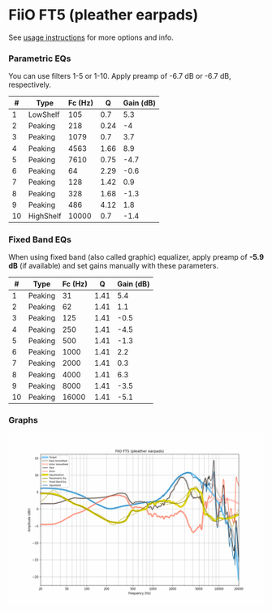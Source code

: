 # FiiO FT5 (pleather earpads)
See [usage instructions](https://github.com/jaakkopasanen/AutoEq#usage) for more options and info.

### Parametric EQs
You can use filters 1-5 or 1-10. Apply preamp of -6.7 dB or -6.7 dB, respectively.

|   # | Type      |   Fc (Hz) |    Q |   Gain (dB) |
|-----|-----------|-----------|------|-------------|
|   1 | LowShelf  |       105 | 0.7  |         5.3 |
|   2 | Peaking   |       218 | 0.24 |        -4   |
|   3 | Peaking   |      1079 | 0.7  |         3.7 |
|   4 | Peaking   |      4563 | 1.66 |         8.9 |
|   5 | Peaking   |      7610 | 0.75 |        -4.7 |
|   6 | Peaking   |        64 | 2.29 |        -0.6 |
|   7 | Peaking   |       128 | 1.42 |         0.9 |
|   8 | Peaking   |       328 | 1.68 |        -1.3 |
|   9 | Peaking   |       486 | 4.12 |         1.8 |
|  10 | HighShelf |     10000 | 0.7  |        -1.4 |

### Fixed Band EQs
When using fixed band (also called graphic) equalizer, apply preamp of **-5.9 dB** (if available) and set gains manually with these parameters.

|   # | Type    |   Fc (Hz) |    Q |   Gain (dB) |
|-----|---------|-----------|------|-------------|
|   1 | Peaking |        31 | 1.41 |         5.4 |
|   2 | Peaking |        62 | 1.41 |         1.1 |
|   3 | Peaking |       125 | 1.41 |        -0.5 |
|   4 | Peaking |       250 | 1.41 |        -4.5 |
|   5 | Peaking |       500 | 1.41 |        -1.3 |
|   6 | Peaking |      1000 | 1.41 |         2.2 |
|   7 | Peaking |      2000 | 1.41 |         0.3 |
|   8 | Peaking |      4000 | 1.41 |         6.3 |
|   9 | Peaking |      8000 | 1.41 |        -3.5 |
|  10 | Peaking |     16000 | 1.41 |        -5.1 |

### Graphs
![](./FiiO%20FT5%20(pleather%20earpads).png)
